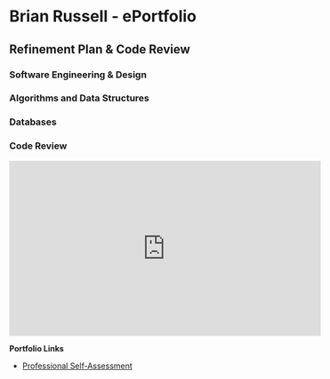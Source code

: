# Brian Russell - ePortfolio

## Refinement Plan & Code Review

### Software Engineering & Design

### Algorithms and Data Structures

### Databases

### Code Review
<div align="center">
  <iframe
          width="560"
          height="315"
          src="https://youtu.be/P-7gncW4qCk"
          frameborder="0"
          allow="autoplay; encrypted-media"
          allowfullscreen="">
  </iframe>
</div>

**Portfolio Links**<br>
* [Professional Self-Assessment](https://brian-snhu.github.io/)<br>
